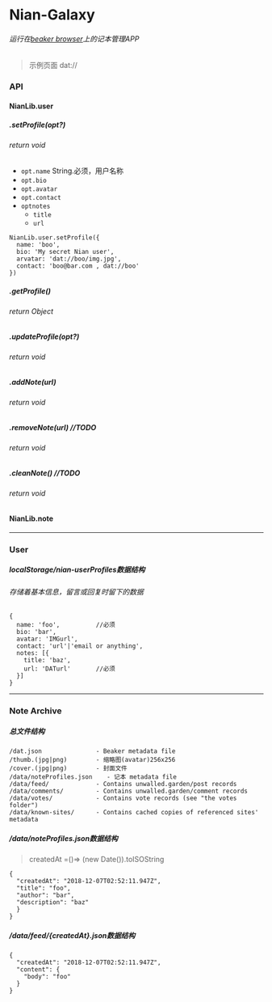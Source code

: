 # Nian-Galaxy
###### 运行在[beaker browser](https://beakerbrowser.com/)上的记本管理APP
>示例页面
dat://

### API

#### NianLib.user
##### .setProfile(opt?)
###### return void
- `opt.name` String.必须，用户名称
- `opt.bio`
- `opt.avatar`
- `opt.contact`
- `optnotes`
  - `title`
  - `url`

```
NianLib.user.setProfile({
  name: 'boo',  
  bio: 'My secret Nian user',  
  arvatar: 'dat://boo/img.jpg',  
  contact: 'boo@bar.com , dat://boo'  
})  
```
##### .getProfile()
###### return Object
##### .updateProfile(opt?)
###### return void
##### .addNote(url)
###### return void
##### .removeNote(url) //TODO
###### return void
##### .cleanNote() //TODO
###### return void

#### NianLib.note

---
### User
##### localStorage/nian-userProfiles数据结构
###### 存储着基本信息，留言或回复时留下的数据
```
{
  name: 'foo',          //必须
  bio: 'bar',
  avatar: 'IMGurl',
  contact: 'url'|'email or anything',
  notes: [{
    title: 'baz',
    url: 'DATurl'       //必须
  }]
}
```

---
### Note Archive

##### 总文件结构
```
/dat.json               - Beaker metadata file
/thumb.(jpg|png)        - 缩略图(avatar)256x256
/cover.(jpg|png)        - 封面文件
/data/noteProfiles.json    - 记本 metadata file
/data/feed/             - Contains unwalled.garden/post records
/data/comments/         - Contains unwalled.garden/comment records
/data/votes/            - Contains vote records (see "the votes folder")
/data/known-sites/      - Contains cached copies of referenced sites' metadata
```
##### /data/noteProfiles.json数据结构
> createdAt =()=> (new Date()).toISOString
```
{
  "createdAt": "2018-12-07T02:52:11.947Z",
  "title": "foo",
  "author": "bar",
  "description": "baz"
  }
}
```
##### /data/feed/{createdAt}.json数据结构
```
{
  "createdAt": "2018-12-07T02:52:11.947Z",
  "content": {
    "body": "foo"
  }
}
```